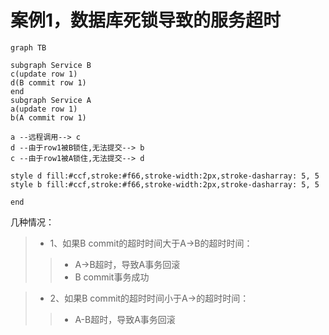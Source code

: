 # 案例1，数据库死锁导致的服务超时

```mermaid
graph TB

subgraph Service B
c(update row 1)
d(B commit row 1)
end
subgraph Service A
a(update row 1)
b(A commit row 1)

a --远程调用--> c
d --由于row1被B锁住,无法提交--> b
c --由于row1被A锁住,无法提交--> d

style d fill:#ccf,stroke:#f66,stroke-width:2px,stroke-dasharray: 5, 5
style b fill:#ccf,stroke:#f66,stroke-width:2px,stroke-dasharray: 5, 5

end
```
几种情况：
>- 1、如果B commit的超时时间大于A->B的超时时间：
>>- A->B超时，导致A事务回滚
>>- B commit事务成功

>- 2、如果B commit的超时时间小于A->的超时时间：
>>- A-B超时，导致A事务回滚
<!--stackedit_data:
eyJoaXN0b3J5IjpbLTY2OTcxNjc5MV19
-->